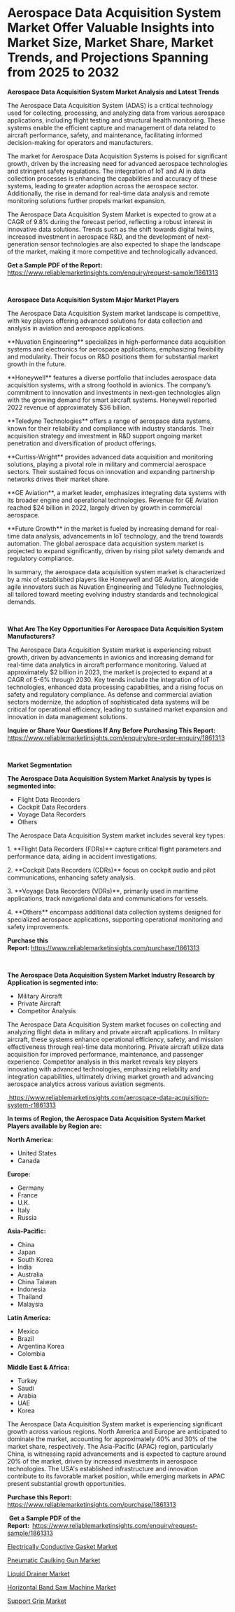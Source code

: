 <p><h1>Aerospace Data Acquisition System Market Offer Valuable Insights into Market Size, Market Share, Market Trends, and Projections Spanning from 2025 to 2032</h1></p><p><strong>Aerospace Data Acquisition System Market Analysis and Latest Trends</strong></p>
<p><p>The Aerospace Data Acquisition System (ADAS) is a critical technology used for collecting, processing, and analyzing data from various aerospace applications, including flight testing and structural health monitoring. These systems enable the efficient capture and management of data related to aircraft performance, safety, and maintenance, facilitating informed decision-making for operators and manufacturers.</p><p>The market for Aerospace Data Acquisition Systems is poised for significant growth, driven by the increasing need for advanced aerospace technologies and stringent safety regulations. The integration of IoT and AI in data collection processes is enhancing the capabilities and accuracy of these systems, leading to greater adoption across the aerospace sector. Additionally, the rise in demand for real-time data analysis and remote monitoring solutions further propels market expansion.</p><p>The Aerospace Data Acquisition System Market is expected to grow at a CAGR of 9.8% during the forecast period, reflecting a robust interest in innovative data solutions. Trends such as the shift towards digital twins, increased investment in aerospace R&D, and the development of next-generation sensor technologies are also expected to shape the landscape of the market, making it more competitive and technologically advanced.</p></p>
<p><strong>Get a Sample PDF of the Report:&nbsp;</strong> <a href="https://www.reliablemarketinsights.com/enquiry/request-sample/1861313?utm_campaign=2199&utm_medium=2&utm_source=Github&utm_content=ia&utm_term=28022025&utm_id=aerospace-data-acquisition-system">https://www.reliablemarketinsights.com/enquiry/request-sample/1861313</a></p>
<p>&nbsp;</p>
<p><strong>Aerospace Data Acquisition System Major Market Players</strong></p>
<p><p>The Aerospace Data Acquisition System market landscape is competitive, with key players offering advanced solutions for data collection and analysis in aviation and aerospace applications. </p><p>**Nuvation Engineering** specializes in high-performance data acquisition systems and electronics for aerospace applications, emphasizing flexibility and modularity. Their focus on R&D positions them for substantial market growth in the future.</p><p>**Honeywell** features a diverse portfolio that includes aerospace data acquisition systems, with a strong foothold in avionics. The company’s commitment to innovation and investments in next-gen technologies align with the growing demand for smart aircraft systems. Honeywell reported 2022 revenue of approximately $36 billion.</p><p>**Teledyne Technologies** offers a range of aerospace data systems, known for their reliability and compliance with industry standards. Their acquisition strategy and investment in R&D support ongoing market penetration and diversification of product offerings.</p><p>**Curtiss-Wright** provides advanced data acquisition and monitoring solutions, playing a pivotal role in military and commercial aerospace sectors. Their sustained focus on innovation and expanding partnership networks drives their market share.</p><p>**GE Aviation**, a market leader, emphasizes integrating data systems with its broader engine and operational technologies. Revenue for GE Aviation reached $24 billion in 2022, largely driven by growth in commercial aerospace.</p><p>**Future Growth** in the market is fueled by increasing demand for real-time data analysis, advancements in IoT technology, and the trend towards automation. The global aerospace data acquisition system market is projected to expand significantly, driven by rising pilot safety demands and regulatory compliance.</p><p>In summary, the aerospace data acquisition system market is characterized by a mix of established players like Honeywell and GE Aviation, alongside agile innovators such as Nuvation Engineering and Teledyne Technologies, all tailored toward meeting evolving industry standards and technological demands.</p></p>
<p>&nbsp;</p>
<p><strong>What Are The Key Opportunities For Aerospace Data Acquisition System Manufacturers?</strong></p>
<p><p>The Aerospace Data Acquisition System market is experiencing robust growth, driven by advancements in avionics and increasing demand for real-time data analytics in aircraft performance monitoring. Valued at approximately $2 billion in 2023, the market is projected to expand at a CAGR of 5-6% through 2030. Key trends include the integration of IoT technologies, enhanced data processing capabilities, and a rising focus on safety and regulatory compliance. As defense and commercial aviation sectors modernize, the adoption of sophisticated data systems will be critical for operational efficiency, leading to sustained market expansion and innovation in data management solutions.</p></p>
<p><strong>Inquire or Share Your Questions If Any Before Purchasing This Report:</strong> <a href="https://www.reliablemarketinsights.com/enquiry/pre-order-enquiry/1861313?utm_campaign=2199&utm_medium=2&utm_source=Github&utm_content=ia&utm_term=28022025&utm_id=aerospace-data-acquisition-system">https://www.reliablemarketinsights.com/enquiry/pre-order-enquiry/1861313</a></p>
<p>&nbsp;</p>
<p><strong>Market Segmentation</strong></p>
<p><strong>The Aerospace Data Acquisition System Market Analysis by types is segmented into:</strong></p>
<p><ul><li>Flight Data Recorders</li><li>Cockpit Data Recorders</li><li>Voyage Data Recorders</li><li>Others</li></ul></p>
<p><p>The Aerospace Data Acquisition System market includes several key types: </p><p>1. **Flight Data Recorders (FDRs)** capture critical flight parameters and performance data, aiding in accident investigations. </p><p>2. **Cockpit Data Recorders (CDRs)** focus on cockpit audio and pilot communications, enhancing safety analysis. </p><p>3. **Voyage Data Recorders (VDRs)**, primarily used in maritime applications, track navigational data and communications for vessels. </p><p>4. **Others** encompass additional data collection systems designed for specialized aerospace applications, supporting operational monitoring and safety improvements.</p></p>
<p><strong>Purchase this Report:&nbsp;</strong><a href="https://www.reliablemarketinsights.com/purchase/1861313?utm_campaign=2199&utm_medium=2&utm_source=Github&utm_content=ia&utm_term=28022025&utm_id=aerospace-data-acquisition-system">https://www.reliablemarketinsights.com/purchase/1861313</a></p>
<p>&nbsp;</p>
<p><strong>The Aerospace Data Acquisition System Market Industry Research by Application is segmented into:</strong></p>
<p><ul><li>Military Aircraft</li><li>Private Aircraft</li><li>Competitor Analysis</li></ul></p>
<p><p>The Aerospace Data Acquisition System market focuses on collecting and analyzing flight data in military and private aircraft applications. In military aircraft, these systems enhance operational efficiency, safety, and mission effectiveness through real-time data monitoring. Private aircraft utilize data acquisition for improved performance, maintenance, and passenger experience. Competitor analysis in this market reveals key players innovating with advanced technologies, emphasizing reliability and integration capabilities, ultimately driving market growth and advancing aerospace analytics across various aviation segments.</p></p>
<p><a href="https://www.reliablemarketinsights.com/aerospace-data-acquisition-system-r1861313?utm_campaign=2199&utm_medium=2&utm_source=Github&utm_content=ia&utm_term=28022025&utm_id=aerospace-data-acquisition-system">&nbsp;https://www.reliablemarketinsights.com/aerospace-data-acquisition-system-r1861313</a></p>
<p><strong>In terms of Region, the Aerospace Data Acquisition System Market Players available by Region are:</strong></p>
<p>
    <p> <strong> North America: </strong>
        <ul>
            <li>United States</li>
            <li>Canada</li>
        </ul>
        </p> 
    <p> <strong> Europe: </strong>
        <ul>
            <li>Germany</li>
            <li>France</li>
            <li>U.K.</li>
            <li>Italy</li>
            <li>Russia</li>
        </ul>
        </p> 
    <p> <strong> Asia-Pacific: </strong>
        <ul>
            <li>China</li>
            <li>Japan</li>
            <li>South Korea</li>
            <li>India</li>
            <li>Australia</li>
            <li>China Taiwan</li>
            <li>Indonesia</li>
            <li>Thailand</li>
            <li>Malaysia</li>
        </ul>
        </p> 
    <p> <strong> Latin America: </strong>
        <ul>
            <li>Mexico</li>
            <li>Brazil</li>
            <li>Argentina Korea</li>
            <li>Colombia</li>
        </ul>
        </p> 
    <p> <strong> Middle East & Africa: </strong>
        <ul>
            <li>Turkey</li>
            <li>Saudi</li>
            <li>Arabia</li>
            <li>UAE</li>
            <li>Korea</li>
        </ul>
    </p>
    </p>
<p><p>The Aerospace Data Acquisition System market is experiencing significant growth across various regions. North America and Europe are anticipated to dominate the market, accounting for approximately 40% and 30% of the market share, respectively. The Asia-Pacific (APAC) region, particularly China, is witnessing rapid advancements and is expected to capture around 20% of the market, driven by increased investments in aerospace technologies. The USA's established infrastructure and innovation contribute to its favorable market position, while emerging markets in APAC present substantial growth opportunities.</p></p>
<p><strong>Purchase this Report: </strong><a href="https://www.reliablemarketinsights.com/purchase/1861313?utm_campaign=2199&utm_medium=2&utm_source=Github&utm_content=ia&utm_term=28022025&utm_id=aerospace-data-acquisition-system">https://www.reliablemarketinsights.com/purchase/1861313</a></p>
<p>&nbsp;<strong>Get a Sample PDF of the Report:&nbsp;&nbsp;</strong><a href="https://www.reliablemarketinsights.com/enquiry/request-sample/1861313?utm_campaign=2199&utm_medium=2&utm_source=Github&utm_content=ia&utm_term=28022025&utm_id=aerospace-data-acquisition-system">https://www.reliablemarketinsights.com/enquiry/request-sample/1861313</a></p>
<p><strong></strong></p>
<p><p><a href="https://github.com/waverlyam689/Market-Research-Report-List-1/blob/main/electrically-conductive-gasket-market.md?utm_campaign=2199&utm_medium=2&utm_source=Github&utm_content=ia&utm_term=28022025&utm_id=aerospace-data-acquisition-system">Electrically Conductive Gasket Market</a></p><p><a href="https://github.com/ygfu6u/Market-Research-Report-List-1/blob/main/pneumatic-caulking-gun-market.md?utm_campaign=2199&utm_medium=2&utm_source=Github&utm_content=ia&utm_term=28022025&utm_id=aerospace-data-acquisition-system">Pneumatic Caulking Gun Market</a></p><p><a href="https://github.com/JubayerMia832/Market-Research-Report-List-1/blob/main/liquid-drainer-market.md?utm_campaign=2199&utm_medium=2&utm_source=Github&utm_content=ia&utm_term=28022025&utm_id=aerospace-data-acquisition-system">Liquid Drainer Market</a></p><p><a href="https://github.com/barnickclara79/Market-Research-Report-List-1/blob/main/horizontal-band-saw-machine-market.md?utm_campaign=2199&utm_medium=2&utm_source=Github&utm_content=ia&utm_term=28022025&utm_id=aerospace-data-acquisition-system">Horizontal Band Saw Machine Market</a></p><p><a href="https://github.com/leopardmicheal7019/Market-Research-Report-List-1/blob/main/support-grip-market.md?utm_campaign=2199&utm_medium=2&utm_source=Github&utm_content=ia&utm_term=28022025&utm_id=aerospace-data-acquisition-system">Support Grip Market</a></p></p>